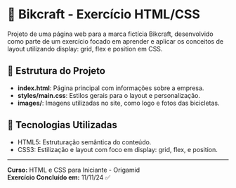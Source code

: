 # 🎥 Bikcraft - Exercício HTML/CSS

Projeto de uma página web para a marca fictícia Bikcraft, desenvolvido como parte de um exercício focado em aprender e aplicar os conceitos de layout utilizando display: grid, flex e position em CSS.

## 📂 Estrutura do Projeto

- **index.html**: Página principal com informações sobre a empresa.
- **styles/main.css**: Estilos gerais para o layout e personalização.
- **images/**: Imagens utilizadas no site, como logo e fotos das bicicletas.

## 🔧 Tecnologias Utilizadas
- HTML5: Estruturação semântica do conteúdo.
- CSS3: Estilização e layout com foco em display: grid, flex, e position.

----

**Curso:** HTML e CSS para Iniciante - Origamid <br>
**Exercício Concluído em:** 11/11/24 ✅
